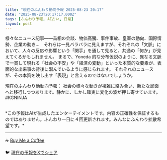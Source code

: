 ```yaml
---
title: "現在のふんわり動向予報 2025-08-23 20:17"
date: "2025-08-23T20:17:17.000Z"
tags: [ふんわり予報, AI占い, 日常]
layout: post
---
```


様々なニュース記事――首相の会談、物価高騰、事件事故、皇室の動向、国際情勢、企業の動き…　それらは一見バラバラに見えますが、それぞれの「文脈」において、人々の反応や影響という「関手」を通して見ると、共通の「何か」が見えてくるかもしれません。  まるで、Yoneda 的な分布仮説のように、異なる文脈で一貫して現れる「社会の不安」や「経済の変動」といった本質的な要素が、表面的な出来事の背後に潜んでいるように感じられます。  それぞれのニュースが、その本質を映し出す「表現」と言えるのではないでしょうか。


現在のふんわり動動向予報：
社会の様々な動きが複雑に絡み合い、新たな局面へと移行しつつあります。静かに、しかし確実に変化の波が押し寄せています。 #KGNINJA

<br>
*この予報はAIが生成したエンターテイメントです。内容の正確性を保証するものではありません。ふんわり一日に４回更新されます。みんなにふんわり拡散希望です。*

---
☕️ [Buy Me a Coffee](https://www.buymeacoffee.com/kgninja)

🐦 [現在の予報をXでシェア](https://twitter.com/intent/tweet?text=%E7%8F%BE%E5%9C%A8%E3%81%AE%E3%81%B5%E3%82%93%E3%82%8F%E3%82%8A%E4%BA%88%E5%A0%B1%3A%20%E3%80%8C%E6%A7%98%E3%80%85%E3%81%AA%E3%83%8B%E3%83%A5%E3%83%BC%E3%82%B9%E8%A8%98%E4%BA%8B%E2%80%95%E2%80%95%E9%A6%96%E7%9B%B8%E3%81%AE%E4%BC%9A%E8%AB%87%E3%80%81%E7%89%A9%E4%BE%A1%E9%AB%98%E9%A8%B0%E3%80%81%E4%BA%8B%E4%BB%B6%E4%BA%8B%E6%95%85%E3%80%81%E7%9A%87%E5%AE%A4%E3%81%AE%E5%8B%95%E5%90%91%E3%80%81%E5%9B%BD%E9%9A%9B%E6%83%85%E5%8B%A2%E3%80%81%E4%BC%81%E6%A5%AD%E3%81%AE%E5%8B%95%E3%81%8D%E2%80%A6%E3%80%80%E3%81%9D%E3%82%8C%E3%82%89%E3%81%AF%E4%B8%80%E8%A6%8B%E3%83%90%E3%83%A9%E3%83%90%E3%83%A9%E3%81%AB%E8%A6%8B%E3%81%88%E3%81%BE%E3%81%99%E3%81%8C%E3%80%81%E3%81%9D%E3%82%8C%E3%81%9E%E3%82%8C%E3%81%AE%E3%80%8C%E6%96%87%E8%84%88%E3%80%8D%E3%81%AB%E3%81%8A%E3%81%84%E3%81%A6%E3%80%81%E4%BA%BA%E3%80%85%E3%81%AE%E5%8F%8D%E5%BF%9C%E3%82%84%E5%BD%B1%E9%9F%BF%E3%81%A8%E3%81%84%E3%81%86%E3%80%8C%E9%96%A2%E6%89%8B%E3%80%8D%E3%82%92%E9%80%9A%E3%81%97%E3%81%A6%E8%A6%8B%E3%82%8B...%E3%80%8D%23KGNINJA%20%E7%B6%9A%E3%81%8D%E3%81%AF%E3%83%96%E3%83%AD%E3%82%B0%E3%81%A7%EF%BC%81%F0%9F%91%87&url=https%3A%2F%2Fkg-ninja.github.io%2FFunwariyoso%2F)
